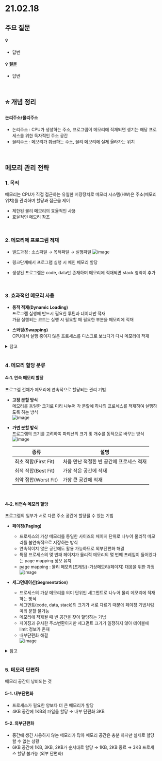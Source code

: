# 21.02.18

## 주요 질문
#### 💡 [](#)
* 답변

#### 💡 [질문](#)
* 답변

<br/>

## ⭐ 개념 정리
#### 논리주소/물리주소
* 논리주소 : CPU가 생성하는 주소, 프로그램이 메모리에 적재되면 생기는 해당 프로세스를 위한 독자적인 주소 공간
* 물리주소 : 메모리가 취급하는 주소, 물리 메모리에 실제 올라가는 위치

<br/>

## **메모리 관리 전략**
### **1. 목적**  
메모리는 CPU가 직접 접근하는 유일한 저장장치로 메모리 시스템(HW)은 주소(메모리 위치)를 관리하며 할당과 접근을 제어  
* 제한된 물리 메모리의 효율적인 사용
* 효율적인 메모리 참조  

<br/>

### **2. 메모리에 프로그램 적재**  
* 빌드과정 : 소스파일 → 목적파일 → 실행파일
![image](https://user-images.githubusercontent.com/36289638/108358373-ff78c180-7231-11eb-987f-1d54aa790e04.png)  

* 링크단계에서 프로그램 실행 시 메인 메모리 할당  
* 생성된 프로그램은 code, data만 존재하며 메모리에 적재되면 stack 영역이 추가  

<br/>

### **3. 효과적인 메모리 사용**
* **동적 적재(Dynamic Loading)**  
    프로그램 실행에 반드시 필요한 루틴과 데이터만 적재  
    가끔 실행되는 코드는 실행 시 필요할 때 필요한 부분을 메모리에 적재

* **스와핑(Swapping)**  
    CPU에서 실행 중이지 않은 프로세스를 디스크로 보냈다가 다시 메모리에 적재

<details>
    <summary>참고</summary>
    <ul>
    <li>https://velog.io/@codemcd/%EC%9A%B4%EC%98%81%EC%B2%B4%EC%A0%9COS-12.-%EC%A3%BC%EA%B8%B0%EC%96%B5%EC%9E%A5%EC%B9%98%EA%B4%80%EB%A6%AC</li>
    </ul>
</details>
<br/>

### **4. 메모리 할당 분류**
#### **4-1. 연속 메모리 할당**  
프로그램 전체가 메모리에 연속적으로 할당되는 관리 기법  

* **고정 분할 방식**  
    메모리를 동일한 크기로 미리 나누어 각 분할에 하나의 프로세스를 적재하여 실행하도록 하는 방식  
    ![image](https://user-images.githubusercontent.com/36289638/108349693-a7888d80-7226-11eb-98a5-1d5297568d8d.png)

* **가변 분할 방식**  
    프로그램의 크기를 고려하여 파티션의 크기 및 개수를 동적으로 바꾸는 방식  
    ![image](https://user-images.githubusercontent.com/36289638/108349771-bd964e00-7226-11eb-9f3f-70c0e77227f8.png)  

    |종류|설명|
    |-|-|
    |최초 적합(First Fit)|처음 만난 적절한 빈 공간에 프로세스 적재|
    |최적 적합(Best Fit)|가장 작은 공간에 적재|
    |최악 접합(Worst Fit)|가장 큰 공간에 적재|

<br/>

#### **4-2. 비연속 메모리 할당**  
프로그램의 일부가 서로 다른 주소 공간에 할당될 수 있는 기법  

* **페이징(Paging)**  
    * 프로세스의 가상 메모리를 동일한 사이즈의 페이지 단위로 나누어 물리적 메모리를 불연속적으로 저장하는 방식 
    * 연속적이지 않은 공간에도 활용 가능하므로 외부단편화 해결   
    * 특정 프로세스의 몇 번째 페이지가 물리적 메모리의 몇 번쨰 프레임이 들어있다는 page mapping 정보 유지  
    * page mapping : 물리 메모리(프레임)-가상메모리(페이지) 대응을 위한 과정  
    ![image](https://user-images.githubusercontent.com/36289638/108355720-8c218080-722e-11eb-8cf8-1df85eac96ef.png)


* **세그먼테이션(Segmentation)**
    * 프로세스의 가상 메모리를 의미 단위인 세그먼트로 나누어 물리 메모리에 적재하는 방식  
    * 세그먼트(code, data, stack)의 크기가 서로 다르기 때문에 페이징 기법처럼 미리 분할 불가능  
    * 메모리에 적재될 때 빈 공간을 찾아 할당하는 기법  
    * 페이징과 유사한 주소변환이지만 세그먼트 크기가 일정하지 않아 테이블에 limit 정보가 존재
    * 내부단편화 해결  
    ![image](https://user-images.githubusercontent.com/36289638/108355335-0ac9ee00-722e-11eb-9903-b8fa538bb4ae.png)


<details>
    <summary>참고</summary>
    <ul>
    <li>https://hibee.tistory.com/303</li>
    <li>https://velog.io/@codemcd/%EC%9A%B4%EC%98%81%EC%B2%B4%EC%A0%9COS-13.-%ED%8E%98%EC%9D%B4%EC%A7%95</li>
    <li>https://velog.io/@codemcd/%EC%9A%B4%EC%98%81%EC%B2%B4%EC%A0%9COS-14.-%EC%84%B8%EA%B7%B8%EB%A9%98%ED%85%8C%EC%9D%B4%EC%85%98</li>
    </ul>
</details>

<br/>

### **5. 메모리 단편화**
메모리 공간이 낭비되는 것

#### **5-1. 내부단편화**  
* 프로세스가 필요한 양보다 더 큰 메모리가 할당  
* 4KB 공간에 1KB의 파일을 할당 → 내부 단편화 3KB

#### **5-2. 외부단편화**  
* 중간에 생긴 사용하지 않는 메모리가 많아 메모리 공간은 충분 하지만 실제로 할당할 수 없는 상황
* 6KB 공간에 1KB, 3KB, 2KB가 순서대로 할당 → 1KB, 2KB 종료 → 3KB 프로세스 할당 불가능 (외부 단편화)

